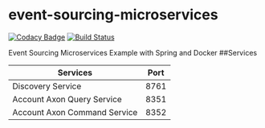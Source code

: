 # event-sourcing-microservices
[![Codacy Badge](https://api.codacy.com/project/badge/Grade/9c0cf830d4b142dcbf3e4a5c1fae7995)](https://www.codacy.com/manual/mmalkiew/event-sourcing-microservices?utm_source=github.com&amp;utm_medium=referral&amp;utm_content=mmalkiew/event-sourcing-microservices&amp;utm_campaign=Badge_Grade)
[![Build Status](https://travis-ci.org/mmalkiew/event-sourcing-microservices.svg?branch=master)](https://travis-ci.org/mmalkiew/event-sourcing-microservices)

Event Sourcing Microservices Example with Spring and Docker
##Services

| Services                      | Port |
| ----------------------------- | ---- |
| Discovery Service             | 8761 |
| Account Axon Query Service    | 8351 |
| Account Axon Command Service  | 8352 |
